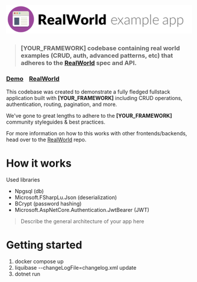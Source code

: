 # ![RealWorld Example App](logo.png)

> ### [YOUR_FRAMEWORK] codebase containing real world examples (CRUD, auth, advanced patterns, etc) that adheres to the [RealWorld](https://github.com/gothinkster/realworld) spec and API.


### [Demo](https://demo.realworld.io/)&nbsp;&nbsp;&nbsp;&nbsp;[RealWorld](https://github.com/gothinkster/realworld)


This codebase was created to demonstrate a fully fledged fullstack application built with **[YOUR_FRAMEWORK]** including CRUD operations, authentication, routing, pagination, and more.

We've gone to great lengths to adhere to the **[YOUR_FRAMEWORK]** community styleguides & best practices.

For more information on how to this works with other frontends/backends, head over to the [RealWorld](https://github.com/gothinkster/realworld) repo.


# How it works
Used libraries
  - Npgsql (db)
  - Microsoft.FSharpLu.Json (deserialization)
  - BCrypt (password hashing)
  - Microsoft.AspNetCore.Authentication.JwtBearer (JWT)
  
> Describe the general architecture of your app here

# Getting started

1. docker compose up
2. liquibase --changeLogFile=changelog.xml update
3. dotnet run

